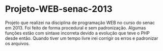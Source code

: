# Projeto-WEB-senac-2013
Projeto que realizei na disciplina de programação WEB no curso do senac em 2013.
Foi feito de forma procedural e sem padronização.
Algumas funções estão com sintaxe incorreta devido a evolução que teve o PHP desde então.
Quando tiver um tempo livre irei corrigir os erros e padronizar os arquivos.
